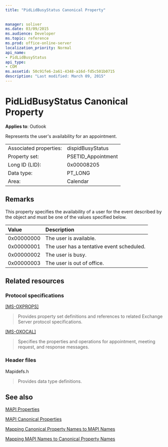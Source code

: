 ```yaml
---
title: "PidLidBusyStatus Canonical Property"
 
 
manager: soliver
ms.date: 03/09/2015
ms.audience: Developer
ms.topic: reference
ms.prod: office-online-server
localization_priority: Normal
api_name:
- PidLidBusyStatus
api_type:
- COM
ms.assetid: 50c91fe6-2a61-4348-a16d-fd5c501b0715
description: "Last modified: March 09, 2015"
---
```


# PidLidBusyStatus Canonical Property

  
  
**Applies to**: Outlook 
  
Represents the user's availability for an appointment.
  
|||
|:-----|:-----|
|Associated properties:  <br/> |dispidBusyStatus  <br/> |
|Property set:  <br/> |PSETID_Appointment  <br/> |
|Long ID (LID):  <br/> |0x00008205  <br/> |
|Data type:  <br/> |PT_LONG  <br/> |
|Area:  <br/> |Calendar  <br/> |
   
## Remarks

This property specifies the availability of a user for the event described by the object and must be one of the values specified below.
  
|**Value**|**Description**|
|:-----|:-----|
|0x00000000  <br/> |The user is available.  <br/> |
|0x00000001  <br/> |The user has a tentative event scheduled.  <br/> |
|0x00000002  <br/> |The user is busy.  <br/> |
|0x00000003  <br/> |The user is out of office.  <br/> |
   
## Related resources

### Protocol specifications

[[MS-OXPROPS]](http://msdn.microsoft.com/library/f6ab1613-aefe-447d-a49c-18217230b148%28Office.15%29.aspx)
  
> Provides property set definitions and references to related Exchange Server protocol specifications.
    
[[MS-OXOCAL]](http://msdn.microsoft.com/library/09861fde-c8e4-4028-9346-e7c214cfdba1%28Office.15%29.aspx)
  
> Specifies the properties and operations for appointment, meeting request, and response messages.
    
### Header files

Mapidefs.h
  
> Provides data type definitions.
    
## See also



[MAPI Properties](mapi-properties.md)
  
[MAPI Canonical Properties](mapi-canonical-properties.md)
  
[Mapping Canonical Property Names to MAPI Names](mapping-canonical-property-names-to-mapi-names.md)
  
[Mapping MAPI Names to Canonical Property Names](mapping-mapi-names-to-canonical-property-names.md)


